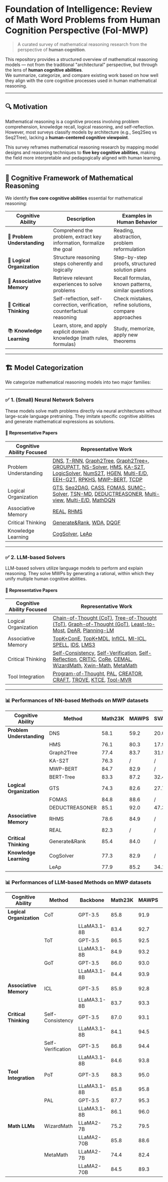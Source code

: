 # Foundation of Intelligence: Review of Math Word Problems from Human Cognition Perspective (FoI-MWP)

> A curated survey of mathematical reasoning research from the perspective of **human cognition**.

This repository provides a structured overview of mathematical reasoning models — not from the traditional "architectural" perspective, but through the lens of **human cognitive abilities**.  
We summarize, categorize, and compare existing work based on how well they align with the core cognitive processes used in human mathematical reasoning.

---

## 🔍 Motivation

Mathematical reasoning is a cognitive process involving problem comprehension, knowledge recall, logical reasoning, and self-reflection. However, most surveys classify models by architecture (e.g., Seq2Seq vs Seq2Tree), lacking a **human-centered cognitive viewpoint**.

This survey reframes mathematical reasoning research by mapping model designs and reasoning techniques to **five key cognitive abilities**, making the field more interpretable and pedagogically aligned with human learning.

---

## 🧠 Cognitive Framework of Mathematical Reasoning

We identify **five core cognitive abilities** essential for mathematical reasoning:

| Cognitive Ability | Description | Examples in Human Behavior |
|-------------------|-------------|-----------------------------|
| 🧭 **Problem Understanding** | Comprehend the problem, extract key information, formalize the goal | Reading, abstraction, problem reformulation |
| 🧩 **Logical Organization** | Structure reasoning steps coherently and logically | Step-by-step proofs, structured solution plans |
| 🔗 **Associative Memory** | Retrieve relevant experiences to solve problems | Recall formulas, known patterns, similar questions |
| 🧐 **Critical Thinking** | Self-reflection, self-correction, verification, counterfactual reasoning | Check mistakes, refine solutions, compare approaches |
| 📚 **Knowledge Learning** | Learn, store, and apply explicit domain knowledge (math rules, formulas) | Study, memorize, apply new theorems |

---

## 🏗️ Model Categorization

We categorize mathematical reasoning models into two major families:

---

### ✅ 1. **(Small) Neural Network Solvers**

These models solve math problems directly via neural architectures without large-scale language pretraining. They imitate specific cognitive abilities and generate mathematical expressions as solutions.

#### 📍 Representative Papers

| Cognitive Ability Focused | Representative Work |
|----------------------------|----------------------|
| Problem Understanding | [DNS](https://aclanthology.org/D17-1088/), [T-RNN](https://ojs.aaai.org/index.php/AAAI/article/view/4697), [Graph2Tree](https://aclanthology.org/2020.acl-main.362/), [Graph2Tree+](https://ieeexplore.ieee.org/document/9721720), [GROUPATT](https://aclanthology.org/P19-1619/), [NS-Solver](https://aclanthology.org/2021.acl-long.456.pdf), [HMS](https://ojs.aaai.org/index.php/AAAI/article/view/16547), [KA-S2T](https://aclanthology.org/2020.emnlp-main.579/), [LogicSolver](https://aclanthology.org/2022.findings-emnlp.1.pdf), [NumS2T](https://aclanthology.org/2021.acl-long.455/), [HGEN](https://ieeexplore.ieee.org/document/9693212), [Multi-E/D](https://aclanthology.org/2020.coling-main.262/), [EEH-G2T](https://aclanthology.org/2021.findings-emnlp.127/), [RPKHS](https://aclanthology.org/2021.emnlp-main.272/), [MWP-BERT](https://aclanthology.org/2022.findings-naacl.74/), [TCDP](https://ieeexplore.ieee.org/document/10113691) |
| Logical Organization | [GTS](https://www.ijcai.org/proceedings/2019/0736.pdf), [Seq2DAG](https://ojs.aaai.org/index.php/AAAI/article/view/16075), [CASS](https://aclanthology.org/C18-1018/), [FOMAS](https://dl.acm.org/doi/10.1145/3580305.3599375), [SUMC-Solver](https://aclanthology.org/2022.emnlp-main.556/), [TSN-MD](https://www.ijcai.org/proceedings/2020/0555.pdf), [DEDUCTREASONER](https://aclanthology.org/2022.acl-long.410/), [Multi-view](https://aclanthology.org/2022.findings-emnlp.79.pdf), [Multi-E/D](https://aclanthology.org/2020.coling-main.262/), [MathDQN](https://ojs.aaai.org/index.php/AAAI/article/view/11981) |
| Associative Memory | [REAL](https://aclanthology.org/2021.findings-emnlp.68/), [RHMS](https://ieeexplore.ieee.org/document/10136830) |
| Critical Thinking | [Generate&Rank](https://aclanthology.org/2021.findings-emnlp.195/), [WDA](https://dl.acm.org/doi/10.1609/aaai.v37i11.26548), [DQGF](https://aclanthology.org/2023.findings-acl.705/) |
| Knowledge Learning | [CogSolver](https://ieeexplore.ieee.org/document/10027795), [LeAp](https://dl.acm.org/doi/10.1609/aaai.v37i4.25571) |

---

### ✅ 2. **LLM-based Solvers**

LLM-based solvers utilize language models to perform and explain reasoning. They solve MWPs by generating a rational, within which they unify multiple human cognitive abilities.

#### 📍 Representative Papers

| Cognitive Ability Focused | Representative Work |
|-------------------|-------------------|
| Logical Organization | [Chain-of-Thought (CoT)](https://dl.acm.org/doi/10.5555/3600270.3602070), [Tree-of-Thought (ToT)](https://dl.acm.org/doi/abs/10.5555/3666122.3666639), [Graph-of-Thought (GoT)](https://dl.acm.org/doi/10.1609/aaai.v38i16.29720), [Least-to-Most](https://arxiv.org/abs/2205.10625), [DeAR](https://dl.acm.org/doi/10.5555/3737916.3737928), [Planning-LM](https://aclanthology.org/2023.acl-long.379.pdf) |
| Associative Memory | [TopK+ConE](https://aclanthology.org/2024.acl-long.492/), [TopK+MDL](https://virtual2023.aclweb.org/paper_P1627.html), [InfICL](https://arxiv.org/abs/2402.11750), [MI-ICL](https://aclanthology.org/2022.acl-long.60/?trk=public_post_comment-text), [SPELL](https://aclanthology.org/2023.findings-emnlp.679.pdf), [IDS](https://aclanthology.org/2024.findings-emnlp.438.pdf), [LMS3](https://icml.cc/virtual/2025/poster/43714) |
| Critical Thinking | [Self-Consistency](https://arxiv.org/abs/2203.11171), [Self-Verification](https://aclanthology.org/2023.findings-emnlp.167.pdf), [Self-Reflection](https://arxiv.org/pdf/2405.06682), [CRITIC](https://arxiv.org/abs/2305.11738), [CoRe](https://aclanthology.org/2023.acl-long.245.pdf), [CEMAL](https://aclanthology.org/2023.emnlp-main.889/), [WizardMath](https://arxiv.org/abs/2308.09583), [Xwin-Math](https://arxiv.org/abs/2405.20335), [MetaMath](https://arxiv.org/abs/2309.12284) |
| Tool Integration | [Program-of-Thought](https://arxiv.org/abs/2211.12588), [PAL](https://dl.acm.org/doi/10.5555/3618408.3618843), [CREATOR](https://aclanthology.org/2023.findings-emnlp.462.pdf), [CRAFT](https://arxiv.org/abs/2309.17428), [TROVE](https://dl.acm.org/doi/10.5555/3692070.3694168), [KTCE](https://ojs.aaai.org/index.php/AAAI/article/view/34664), [Tool-MVR](https://dl.acm.org/doi/10.1145/3711896.3736835) |

---

### 📊 Performances of NN-based Methods on MWP datasets

| Cognitive Ability | Method | Math23K | MAWPS | SVAMP | MathQA |
|------------------|--------|---------|-------|-------|--------|
| **Problem Understanding** | DNS | 58.1 | 59.2 | 20.0 | / |
|  | HMS | 76.1 | 80.3 | 17.9 | / |
|  | Graph2Tree | 77.4 | 83.7 | 31.9 | 69.5 |
|  | KA-S2T | 76.3 | / | / | / |
|  | MWP-BERT | 84.7 | 82.9 | / | 76.2 |
|  | BERT-Tree | 83.3 | 87.2 | 32.4 | 73.8 |
| **Logical Organization** | GTS | 74.3 | 82.6 | 27.7 | / |
|  | FOMAS | 84.8 | 88.6 | / | / |
|  | DEDUCTREASONER | 85.1 | 92.0 | 47.3 | 78.6 |
| **Associative Memory** | RHMS | 78.6 | 84.9 | / | / |
|  | REAL | 82.3 | / | / | / |
| **Critical Thinking** | Generate&Rank | 85.4 | 84.0 | / | / |
| **Knowledge Learning** | CogSolver | 77.3 | 82.9 | / | / |
|  | LeAp | 77.9 | 85.2 | 34.1 | / |


### 📊 Performances of LLM-based Methods on MWP datasets

| Cognitive Ability | Method | Backbone | Math23K | MAWPS | SVAMP | MathQA | GSM8K |
|------------------|--------|---------|---------|-------|-------|--------|-------|
| **Logical Organization** | CoT | GPT-3.5 | 85.8 | 91.9 | 88.4 | 79.8 | 87.2 |
|   |   | LLaMA3.1-8B | 83.4 | 92.7 | 88.9 | 80.2 | 87.4 |
|   | ToT | GPT-3.5 | 86.5 | 92.5 | 89.7 | 80.8 | 88.8 |
|   |   | LLaMA3.1-8B | 84.9 | 93.2 | 90.0 | 81.0 | 89.2 |
|   | GoT | GPT-3.5 | 86.0 | 93.0 | 90.1 | 80.6 | 87.9 |
|   |   | LLaMA3.1-8B | 84.4 | 93.9 | 90.8 | 81.0 | 88.5 |
| **Associative Memory** | ICL | GPT-3.5 | 85.9 | 92.8 | 89.9 | 81.1 | 90.8 |
|   |   | LLaMA3.1-8B | 83.7 | 93.3 | 91.0 | 81.5 | 91.3 |
| **Critical Thinking** | Self-Consistency | GPT-3.5 | 87.0 | 93.1 | 91.7 | 81.4 | 90.5 |
|   |   | LLaMA3.1-8B | 84.1 | 94.5 | 91.9 | 81.7 | 91.2 |
|   | Self-Verification | GPT-3.5 | 86.8 | 94.4 | 90.6 | 82.5 | 91.6 |
|   |   | LLaMA3.1-8B | 84.6 | 93.8 | 92.1 | 82.0 | 90.9 |
| **Tool Integration** | PoT | GPT-3.5 | 88.3 | 95.0 | 93.8 | 84.7 | 92.8 |
|   |   | LLaMA3.1-8B | 85.8 | 95.8 | 93.5 | 85.5 | 92.5 |
|   | PAL | GPT-3.5 | 87.7 | 95.3 | 92.5 | 83.1 | 93.0 |
|   |   | LLaMA3.1-8B | 86.1 | 96.0 | 93.7 | 82.4 | 93.4 |
| **Math LLMs** | WizardMath | LLaMA2-7B | 75.2 | 79.5 | 63.2 | 73.5 | 75.1 |
|   |   | LLaMA2-70B | 85.8 | 88.6 | 76.4 | 80.1 | 83.8 |
|   | MetaMath | LLaMA2-7B | 74.4 | 82.4 | 75.8 | 77.6 | 79.2 |
|   |   | LLaMA2-70B | 84.5 | 89.3 | 80.6 | 81.0 | 85.3 |
